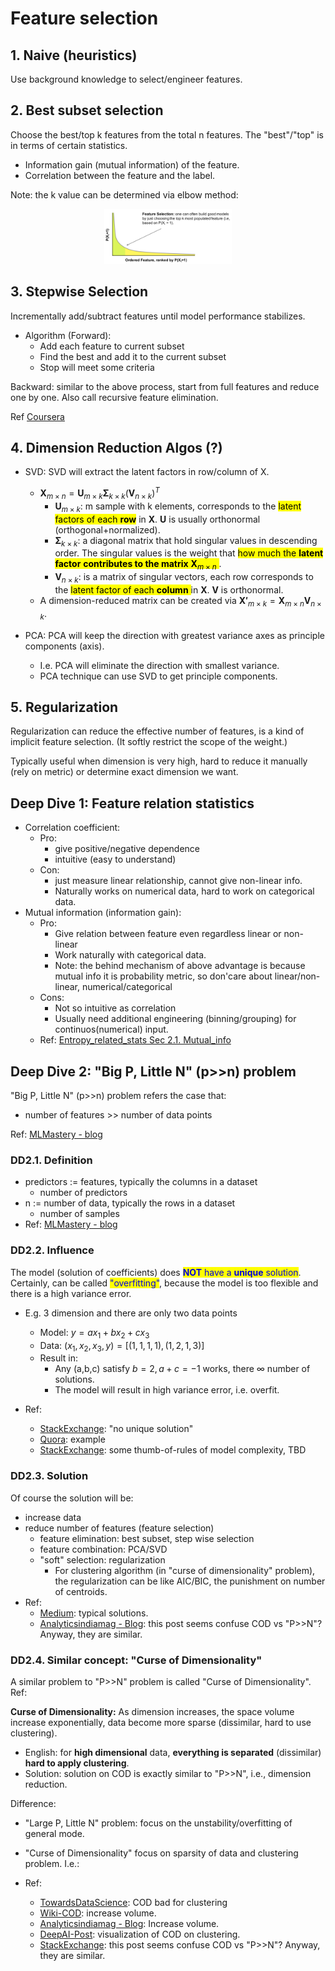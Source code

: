 # Feature selection

## 1. Naive (heuristics)

Use background knowledge to select/engineer features.

## 2. Best subset selection

Choose the best/top k features from the total n features. The "best"/"top" is in terms of certain statistics.

- Information gain (mutual information) of the feature.
- Correlation between the feature and the label.

Note: the k value can be determined via elbow method:
<div  align="center"><img src=./feature_selection_asset/best_subset_selection_elbow_method.png style = "zoom:20%"></div>


## 3. Stepwise Selection

Incrementally add/subtract features until model performance stabilizes.

- Algorithm (Forward):
  - Add each feature to current subset
  - Find the best and add it to the current subset 
  - Stop will meet some criteria

Backward: similar to the above process, start from full features and reduce one by one. Also call recursive feature elimination. 

Ref [Coursera](https://www.coursera.org/lecture/ml-regression/complexity-of-the-greedy-forward-stepwise-algorithm-RRah3)

## 4. Dimension Reduction Algos (?)

- SVD: SVD will extract the latent factors in row/column of X.
  - $\mathbf{X}_{m \times n} =\mathbf{U}_{m \times k} \mathbf{\Sigma}_{k \times k} (\mathbf{V}_{n \times k})^{T}$
    - $\mathbf{U}_{m \times k}$: m sample with k elements, corresponds to the <mark style="background-color:yellow;">latent factors of each **row**</mark> in $\mathbf{X}$. $\mathbf{U}$ is usually orthonormal (orthogonal+normalized).
    - $\mathbf{\Sigma}_{k \times k}$: a diagonal matrix that hold singular values in descending order. The singular values is the weight that <mark style="background-color:yellow;"> how much the **latent factor** **contributes to the matrix** $\mathbf{X}_{m \times n}$ </mark>.
    - $\mathbf{V}_{n \times k}$: is a matrix of singular vectors, each row corresponds to the <mark style="background-color:yellow;"> latent factor of each **column** </mark> in $\mathbf{X}$. $\mathbf{V}$ is orthonormal.
  - A dimension-reduced matrix can be created via $\mathbf{X'}_{m \times k} = \mathbf{X}_{m \times n} \mathbf{V}_{n \times k}$.

- PCA: PCA will keep the direction with greatest variance axes as principle components (axis).
  - I.e. PCA will eliminate the direction with smallest variance.
  - PCA technique can use SVD to get principle components.

## 5. Regularization

Regularization can reduce the effective number of features, is a kind of implicit feature selection. (It softly restrict the scope of the weight.)

Typically useful when dimension is very high, hard to reduce it manually (rely on metric) or determine exact dimension we want.




## Deep Dive 1: Feature relation statistics

- Correlation coefficient:
  - Pro: 
    - give positive/negative dependence
    - intuitive (easy to understand)
  - Con:
    - just measure linear relationship, cannot give non-linear info.
    - Naturally works on numerical data, hard to work on categorical data.
- Mutual information (information gain):
  - Pro:
    - Give relation between feature even regardless linear or non-linear
    - Work naturally with categorical data.
    - Note: the behind mechanism of above advantage is because mutual info it is probability metric, so don'care about linear/non-linear, numerical/categorical
  - Cons:
    - Not so intuitive as correlation
    - Usually need additional engineering (binning/grouping) for continuos(numerical) input.
  - Ref: [Entropy_related_stats Sec 2.1. Mutual_info](../math_topics/entropy_related_statistics.md)


## Deep Dive 2: "Big P, Little N" (p>>n) problem

"Big P, Little N" (p>>n) problem refers the case that: 

- number of features >> number of data points

Ref: [MLMastery - blog](https://machinelearningmastery.com/how-to-handle-big-p-little-n-p-n-in-machine-learning/)

### DD2.1. Definition

- predictors := features, typically the columns in a dataset
  - number of predictors
- n := number of data, typically the rows in a dataset 
  - number of samples
- Ref: [MLMastery - blog](https://machinelearningmastery.com/how-to-handle-big-p-little-n-p-n-in-machine-learning/)


### DD2.2. Influence

The model (solution of coefficients) does <mark style="background-color:yellow;"><font color="#0000dd">**NOT** have a **unique** solution</font></mark>. Certainly, can be called <mark style="background-color:yellow;"><font color="#0000dd">"overfitting"</font></mark>, because the model is too flexible and there is a high variance error.

- E.g. 3 dimension and there are only two data points
  - Model: $y = ax_1 + bx_2+cx_3$
  - Data: $(x_1,x_2,x_3,y) = [(1,1,1,1),(1,2,1,3)]$
  - Result in:
    - Any (a,b,c) satisfy $b=2, a+c=-1$ works, there $\infty$ number of solutions. 
    - The model will result in high variance error, i.e. overfit.

- Ref: 
  - [StackExchange](https://stats.stackexchange.com/questions/223486/modelling-with-more-variables-than-data-points): "no unique solution"
  - [Quora](https://www.quora.com/Is-it-possible-to-train-a-machine-learning-model-if-there-are-more-features-than-samples-in-the-data-set): example
  - [StackExchange](https://datascience.stackexchange.com/questions/11390/any-rules-of-thumb-on-number-of-features-versus-number-of-instances-small-da): some thumb-of-rules of model complexity, TBD

### DD2.3. Solution

Of course the solution will be:

- increase data
- reduce number of features (feature selection)
  - feature elimination: best subset, step wise selection
  - feature combination: PCA/SVD
  - "soft" selection: regularization
    - For clustering algorithm (in "curse of dimensionality" problem), the regularization can be like AIC/BIC, the punishment on number of centroids.
- Ref: 
  - [Medium](https://medium.com/@jennifer.zzz/more-features-than-data-points-in-linear-regression-5bcabba6883e): typical solutions.
  - [Analyticsindiamag - Blog](https://analyticsindiamag.com/curse-of-dimensionality-and-what-beginners-should-do-to-overcome-it/): this post seems confuse COD vs "P>>N"? Anyway, they are similar.


### DD2.4. Similar concept: "Curse of Dimensionality"

A similar problem to "P>>N" problem is called "Curse of Dimensionality". Ref: 

**Curse of Dimensionality:** As dimension increases, the space volume increase exponentially, data become more sparse (dissimilar, hard to use clustering).

- English: for **high dimensional** data, **everything is separated** (dissimilar) **hard to apply clustering**.
- Solution: solution on COD is exactly similar to "P>>N", i.e., dimension reduction.

Difference:

- "Large P, Little N" problem: focus on the unstability/overfitting of general mode.
- "Curse of Dimensionality" focus on sparsity of data and clustering problem. I.e.:


- Ref:
  - [TowardsDataScience](https://towardsdatascience.com/the-curse-of-dimensionality-50dc6e49aa1e): COD bad for clustering
  - [Wiki-COD](https://en.wikipedia.org/wiki/Curse_of_dimensionality): increase volume.
  - [Analyticsindiamag - Blog](https://analyticsindiamag.com/curse-of-dimensionality-and-what-beginners-should-do-to-overcome-it/): Increase volume.
  - [DeepAI-Post](https://deepai.org/machine-learning-glossary-and-terms/curse-of-dimensionality): visualization of COD on clustering.
  - [StackExchange](https://stats.stackexchange.com/questions/10423/number-of-features-vs-number-of-observations): this post seems confuse COD vs "P>>N"? Anyway, they are similar.

